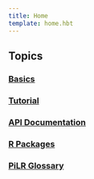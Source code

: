 ```yaml
---
title: Home
template: home.hbt
---
```

 
## Topics

### [Basics](/pages/about)

### [Tutorial](/pages/tutorial)

### [API Documentation](/pages/api)

### [R Packages](/pages/r)

### [PiLR Glossary](/pages/glossary)
